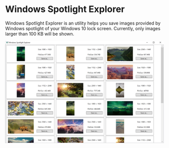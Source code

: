 # Windows Spotlight Explorer

Windows Spotlight Explorer is an utility helps you save images provided by Windows spotlight of your Windows 10 lock screen.
Currently, only images larger than 100 KB will be shown.

![Screenshot](screenshot.png)
